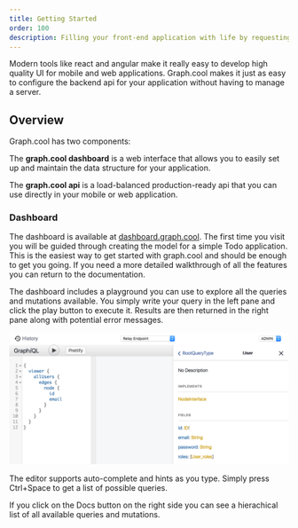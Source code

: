 ```yaml
---
title: Getting Started
order: 100
description: Filling your front-end application with life by requesting and changing data from a backend can be quite cumbersome. Graph.cool makes your life easier with two core components. In the dashboard you find an accessible UI helping you to define your data model or to interactively explore or modify the actual data. A GraphQL API serves as the connection between all your front-end apps and the graph.cool backend. It can be accessed as a Relay API or a Simple GraphQL API.
---
```


Modern tools like react and angular make it really easy to develop high quality UI for mobile and web applications. Graph.cool makes it just as easy to configure the backend api for your application without having to manage a server.

## Overview

Graph.cool has two components:

The **graph.cool dashboard** is a web interface that allows you to easily set up and maintain the data structure for your application.

The **graph.cool api** is a load-balanced production-ready api that you can use directly in your mobile or web application.

### Dashboard

The dashboard is available at [dashboard.graph.cool](https://dashboard.graph.cool). The first time you visit you will be guided through creating the model for a simple Todo application. This is the easiest way to get started with graph.cool and should be enough to get you going. If you need a more detailed walkthrough of all the features you can return to the documentation.

The dashboard includes a playground you can use to explore all the queries and mutations available. You simply write your query in the left pane and click the play button to execute it. Results are then returned in the right pane along with potential error messages.

![graph.cool playground](../../img/playground.png)

The editor supports auto-complete and hints as you type. Simply press Ctrl+Space to get a list of possible queries.

If you click on the Docs button on the right side you can see a hierachical list of all available queries and mutations.
